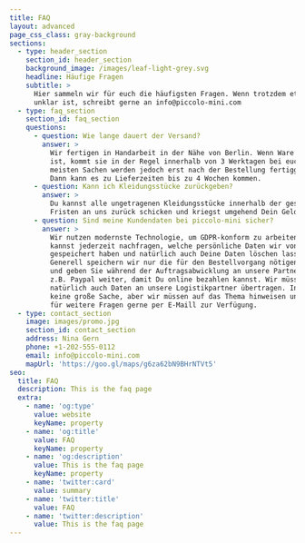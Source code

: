 ```yaml
---
title: FAQ
layout: advanced
page_css_class: gray-background
sections:
  - type: header_section
    section_id: header_section
    background_image: /images/leaf-light-grey.svg
    headline: Häufige Fragen
    subtitle: >
      Hier sammeln wir für euch die häufigsten Fragen. Wenn trotzdem etwas
      unklar ist, schreibt gerne an info@piccolo-mini.com
  - type: faq_section
    section_id: faq_section
    questions:
      - question: Wie lange dauert der Versand?
        answer: >
          Wir fertigen in Handarbeit in der Nähe von Berlin. Wenn Ware auf Lager
          ist, kommt sie in der Regel innerhalb von 3 Werktagen bei euch an. Die
          meisten Sachen werden jedoch erst nach der Bestellung fertiggestellt.
          Dann kann es zu Lieferzeiten bis zu 4 Wochen kommen.
      - question: Kann ich Kleidungsstücke zurückgeben?
        answer: >
          Du kannst alle ungetragenen Kleidungsstücke innerhalb der gesetzlichen
          Fristen an uns zurück schicken und kriegst umgehend Dein Geld zurück. 
      - question: Sind meine Kundendaten bei piccolo-mini sicher?
        answer: >
          Wir nutzen modernste Technologie, um GDPR-konform zu arbeiten. Du
          kannst jederzeit nachfragen, welche persönliche Daten wir von Dir
          gespeichert haben und natürlich auch Deine Daten löschen lassen.
          Generell speichern wir nur die für den Bestellvorgang nötigen Daten
          und geben Sie während der Auftragsabwicklung an unsere Partner wie
          z.B. Paypal weiter, damit Du online bezahlen kannst. Wir müssen
          natürlich auch Daten an unsere Logistikpartner übertragen. Insgesamt
          keine große Sache, aber wir müssen auf das Thema hinweisen und stehen
          für weitere Fragen gerne per E-Maill zur Verfügung.
  - type: contact_section
    image: images/promo.jpg
    section_id: contact_section
    address: Nina Gern
    phone: +1-202-555-0112
    email: info@piccolo-mini.com
    mapUrl: 'https://goo.gl/maps/g6za62bN9BHrNTVt5'
seo:
  title: FAQ
  description: This is the faq page
  extra:
    - name: 'og:type'
      value: website
      keyName: property
    - name: 'og:title'
      value: FAQ
      keyName: property
    - name: 'og:description'
      value: This is the faq page
      keyName: property
    - name: 'twitter:card'
      value: summary
    - name: 'twitter:title'
      value: FAQ
    - name: 'twitter:description'
      value: This is the faq page
---
```

